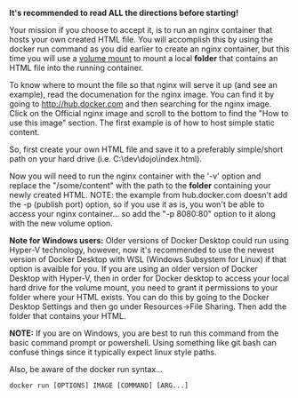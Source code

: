 **It's recommended to read ALL the directions before starting!**

Your mission if you choose to accept it, is to run an nginx container that hosts your own created HTML file.
You will accomplish this by using the docker run command as you did earlier to create an nginx container, but this time you will use a [volume mount](https://docs.docker.com/storage/volumes/) to mount a local **folder** that contains an HTML file into the running container.

To know where to mount the file so that nginx will serve it up (and see an example), read the documenation for the nginx image.  You can find it by going to http://hub.docker.com and then searching for the nginx image.  Click on the Official nginx image and scroll to the bottom to find the "How to use this image" section.  The first example is of how to host simple static content.

So, first create your own HTML file and save it to a preferably simple/short path on your hard drive (i.e. C:\dev\dojo\index.html).

Now you will need to run the nginx container with the '-v' option and replace the "/some/content" with the path to the **folder** containing your newly created HTML.  NOTE: the example from hub.docker.com doesn't add the -p (publish port) option, so if you use it as is, you won't be able to access your nginx container... so add the "-p 8080:80" option to it along with the new volume option.  

**Note for Windows users:**  Older versions of Docker Desktop could run using Hyper-V technology, however, now it's recommended to use the newest version of Docker Desktop with WSL (Windows Subsystem for Linux) if that option is avaible for you.  If you are using an older version of Docker Desktop with Hyper-V, then in order for Docker desktop to access your local hard drive for the volume mount, you need to grant it permissions to your folder where your HTML exists.  You can do this by going to the Docker Desktop Settings and then go under Resources->File Sharing.  Then add the folder that contains your HTML.  

**NOTE:** If you are on Windows, you are best to run this command from the basic command prompt or powershell. Using something like git bash can confuse things since it typically expect linux style paths.

Also, be aware of the docker run syntax...
```
docker run [OPTIONS] IMAGE [COMMAND] [ARG...]
```


